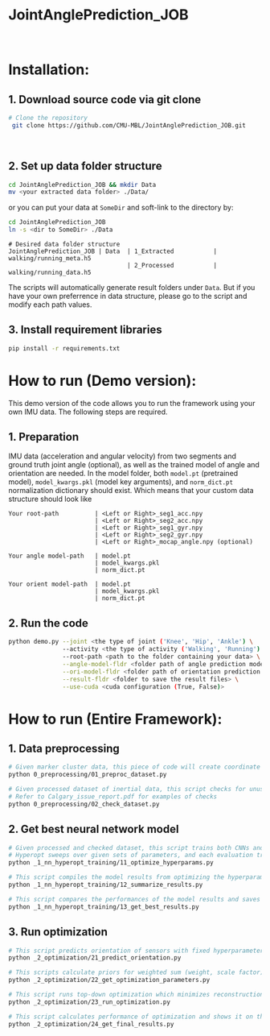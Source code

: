 # JointAnglePrediction_JOB
​
 # Installation:
 ## 1. Download source code via git clone
 ```bash
 # Clone the repository
  git clone https://github.com/CMU-MBL/JointAnglePrediction_JOB.git
  ```
​
  ## 2. Set up data folder structure
  ```bash
  cd JointAnglePrediction_JOB && mkdir Data
  mv <your extracted data folder> ./Data/
  ```
  or you can put your data at ```SomeDir``` and soft-link to the directory by:
  ```bash
  cd JointAnglePrediction_JOB
  ln -s <dir to SomeDir> ./Data
  ```
  ```
  # Desired data folder structure
  JointAnglePrediction_JOB | Data  | 1_Extracted           | walking/running_meta.h5
                                   | 2_Processed           | walking/running_data.h5
  ```
  The scripts will automatically generate result folders under ```Data```. But if you have your own preferrence in data structure, please go to the script and modify each path values.
  
  ## 3. Install requirement libraries
  ```bash
  pip install -r requirements.txt
  ```
  
  # How to run (Demo version):
  This demo version of the code allows you to run the framework using your own IMU data. The following steps are required.
  ## 1. Preparation
  IMU data (acceleration and angular velocity) from two segments and ground truth joint angle (optional), as well as the trained model of angle and orientation are needed. In the model folder, both ```model.pt``` (pretrained model), ```model_kwargs.pkl``` (model key arguments), and ```norm_dict.pt``` normalization dictionary should exist. Which means that your custom data structure should look like
```
Your root-path          | <Left or Right>_seg1_acc.npy
                        | <Left or Right>_seg2_acc.npy
                        | <Left or Right>_seg1_gyr.npy
                        | <Left or Right>_seg2_gyr.npy
                        | <Left or Right>_mocap_angle.npy (optional)

Your angle model-path   | model.pt
                        | model_kwargs.pkl
                        | norm_dict.pt
                        
Your orient model-path  | model.pt
                        | model_kwargs.pkl
                        | norm_dict.pt
```
  
  ## 2. Run the code
  ```bash
  python demo.py --joint <the type of joint ('Knee', 'Hip', 'Ankle') \
                 --activity <the type of activity ('Walking', 'Running') \
                 --root-path <path to the folder containing your data> \
                 --angle-model-fldr <folder path of angle prediction model> \
                 --ori-model-fldr <folder path of orientation prediction model> \
                 --result-fldr <folder to save the result files> \
                 --use-cuda <cuda configuration (True, False)>
  ```
  
  # How to run (Entire Framework):
  ## 1. Data preprocessing  
  ```bash
  # Given marker cluster data, this piece of code will create coordinate systems and generate simulated inertial data.
  python 0_preprocessing/01_preproc_dataset.py
  ```
  
  ```bash
  # Given processed dataset of inertial data, this script checks for unusual features in dataset and excludes those subjects. 
  # Refer to Calgary_issue_report.pdf for examples of checks
  python 0_preprocessing/02_check_dataset.py
  ```
  
  ## 2. Get best neural network model
  ```bash
  # Given processed and checked dataset, this script trains both CNNs and LSTMs utilizing hyperparameter optimization to predict joint kinematics.
  # Hyperopt sweeps over given sets of parameters, and each evaluation tries a different combination of those parameters.
  python _1_nn_hyperopt_training/11_optimize_hyperparams.py
  ```
  
  ```bash
  # This script compiles the model results from optimizing the hyperparameters and outputs an Excel file to compare the different performances.
  python _1_nn_hyperopt_training/12_summarize_results.py
  ```
  
  ```bash
  # This script compares the performances of the model results and saves the best performing model configuration in a separate directory for use in the framework.
  python _1_nn_hyperopt_training/13_get_best_results.py
  ```
  
  ## 3. Run optimization
  ```bash
  # This script predicts orientation of sensors with fixed hyperparameters of neural networks. The result will be saved in 5_Optimization/NN_Prediction folder
  python _2_optimization/21_predict_orientation.py
  ```
  
  ```bash
  # This scripts calculate priors for weighted sum (weight, scale factor) using validation data.
  python _2_optimization/22_get_optimization_parameters.py
  ```
  
  ```bash
  # This script runs top-down optimization which minimizes reconstruction error of angular velocity data
  python _2_optimization/23_run_optimization.py
  ```
  
  ```bash
  # This script calculates performance of optimization and shows it on the terminal screen
  python _2_optimization/24_get_final_results.py
  ```
